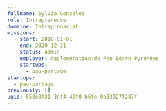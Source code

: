 ```yaml
---
fullname: Sylvia Gonzalez
role: Intrapreneuse
domaine: Intraprenariat
missions:
  - start: 2018-01-01
    end: 2020-12-31
    status: admin
    employer: Agglomération de Pau Béarn Pyrénées
    startups:
      - pau-partage
startups:
  - pau-partage
previously: []
uuid: 650e8f31-3ef4-42f0-b6fe-0a33027f287f
---
```

